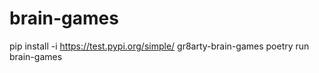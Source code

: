 # brain-games

pip install -i https://test.pypi.org/simple/ gr8arty-brain-games
poetry run brain-games
